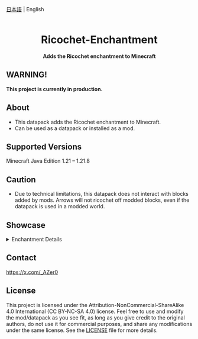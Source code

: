 [日本語](README_ja.md) | English
<br><br/>

<div align="center">

# Ricochet-Enchantment

**Adds the Ricochet enchantment to Minecraft**

</div>

## WARNING!

**This project is currently in production.**

## About

-   This datapack adds the Ricochet enchantment to Minecraft.
-   Can be used as a datapack or installed as a mod.

## Supported Versions

Minecraft Java Edition 1.21 – 1.21.8

## Caution

-   Due to technical limitations, this datapack does not interact with blocks added by mods.
    Arrows will not ricochet off modded blocks, even if the datapack is used in a modded world.

## Showcase

<details>
<summary>Enchantment Details</summary>

### How to Obtain

-   Available through enchanting tables, chest loot in structures, and librarian trades.
-   Special method: hitting a slime with a book gives a 15% chance to apply the Ricochet enchantment.
    -   If the book already has the enchantment, its level increases by 1 up to the maximum.

### Enchantment Overview

-   Can be applied to bows and crossbows.
-   Arrows bounce off blocks when the enchantment is applied.
-   Maximum level: 5. Higher levels allow more ricochets:
    -   Level 1: 1 ricochet
    -   Level 2: 4 ricochets
    -   Level 5: 25 ricochets
-   Ricochets are calculated as `x = lvl ^ 2`.

</details>

## Contact

<https://x.com/_AZer0>

## License

This project is licensed under the Attribution-NonCommercial-ShareAlike 4.0 International (CC BY-NC-SA 4.0) license. Feel free to use and modify the mod/datapack as you see fit, as long as you give credit to the original authors, do not use it for commercial purposes, and share any modifications under the same license. See the [LICENSE](https://github.com/LunarEclipseStudios/From-The-Fog/blob/main/LICENSE.md) file for more details.
